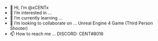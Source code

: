 - 👋 Hi, I’m @xCENTx
- 👀 I’m interested in ...
- 🌱 I’m currently learning ...
- 💞️ I’m looking to collaborate on ... Unreal Engine 4 Game (Third Person Shooter)
- 📫 How to reach me ... DISCORD: CENT#8016

<!---
xCENTx/xCENTx is a ✨ special ✨ repository because its `README.md` (this file) appears on your GitHub profile.
You can click the Preview link to take a look at your changes.
--->
